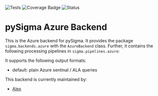 ![Tests](https://github.com/sifex/pySigma-backend-azure/actions/workflows/test.yml/badge.svg)
![Coverage Badge](https://img.shields.io/endpoint?url=https://gist.githubusercontent.com/sifex/ca69606b24ff09035e696a1d4399ba24/raw/sifex-pySigma-backend-azure.json)
![Status](https://img.shields.io/badge/Status-pre--release-orange)

# pySigma Azure Backend

This is the Azure backend for pySigma. It provides the package `sigma.backends.azure` with the `AzureBackend` class.
Further, it contains the following processing pipelines in `sigma.pipelines.azure`:

It supports the following output formats:

* default: plain Azure sentinal / ALA queries

This backend is currently maintained by:

* [Alex](https://github.com/sifex/)
